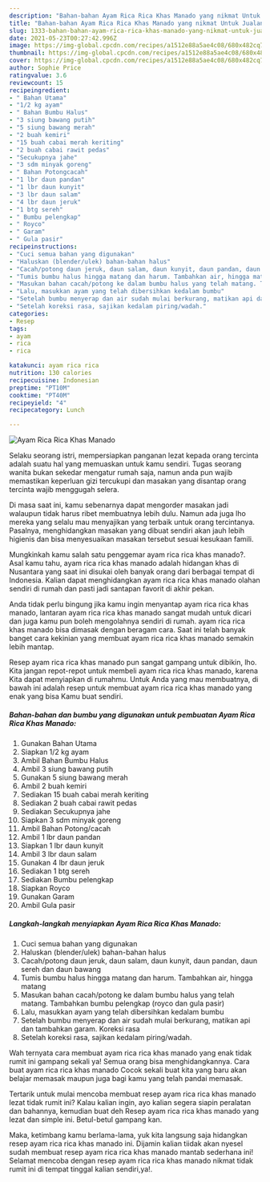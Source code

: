 ```yaml
---
description: "Bahan-bahan Ayam Rica Rica Khas Manado yang nikmat Untuk Jualan"
title: "Bahan-bahan Ayam Rica Rica Khas Manado yang nikmat Untuk Jualan"
slug: 1333-bahan-bahan-ayam-rica-rica-khas-manado-yang-nikmat-untuk-jualan
date: 2021-05-23T00:27:42.996Z
image: https://img-global.cpcdn.com/recipes/a1512e88a5ae4c08/680x482cq70/ayam-rica-rica-khas-manado-foto-resep-utama.jpg
thumbnail: https://img-global.cpcdn.com/recipes/a1512e88a5ae4c08/680x482cq70/ayam-rica-rica-khas-manado-foto-resep-utama.jpg
cover: https://img-global.cpcdn.com/recipes/a1512e88a5ae4c08/680x482cq70/ayam-rica-rica-khas-manado-foto-resep-utama.jpg
author: Sophie Price
ratingvalue: 3.6
reviewcount: 15
recipeingredient:
- " Bahan Utama"
- "1/2 kg ayam"
- " Bahan Bumbu Halus"
- "3 siung bawang putih"
- "5 siung bawang merah"
- "2 buah kemiri"
- "15 buah cabai merah keriting"
- "2 buah cabai rawit pedas"
- "Secukupnya jahe"
- "3 sdm minyak goreng"
- " Bahan Potongcacah"
- "1 lbr daun pandan"
- "1 lbr daun kunyit"
- "3 lbr daun salam"
- "4 lbr daun jeruk"
- "1 btg sereh"
- " Bumbu pelengkap"
- " Royco"
- " Garam"
- " Gula pasir"
recipeinstructions:
- "Cuci semua bahan yang digunakan"
- "Haluskan (blender/ulek) bahan-bahan halus"
- "Cacah/potong daun jeruk, daun salam, daun kunyit, daun pandan, daun sereh dan daun bawang"
- "Tumis bumbu halus hingga matang dan harum. Tambahkan air, hingga matang"
- "Masukan bahan cacah/potong ke dalam bumbu halus yang telah matang. Tambahkan bumbu pelengkap (royco dan gula pasir)"
- "Lalu, masukkan ayam yang telah dibersihkan kedalam bumbu"
- "Setelah bumbu menyerap dan air sudah mulai berkurang, matikan api dan tambahkan garam. Koreksi rasa"
- "Setelah koreksi rasa, sajikan kedalam piring/wadah."
categories:
- Resep
tags:
- ayam
- rica
- rica

katakunci: ayam rica rica 
nutrition: 130 calories
recipecuisine: Indonesian
preptime: "PT10M"
cooktime: "PT40M"
recipeyield: "4"
recipecategory: Lunch

---
```



![Ayam Rica Rica Khas Manado](https://img-global.cpcdn.com/recipes/a1512e88a5ae4c08/680x482cq70/ayam-rica-rica-khas-manado-foto-resep-utama.jpg)

Selaku seorang istri, mempersiapkan panganan lezat kepada orang tercinta adalah suatu hal yang memuaskan untuk kamu sendiri. Tugas seorang  wanita bukan sekedar mengatur rumah saja, namun anda pun wajib memastikan keperluan gizi tercukupi dan masakan yang disantap orang tercinta wajib menggugah selera.

Di masa  saat ini, kamu sebenarnya dapat mengorder masakan jadi walaupun tidak harus ribet membuatnya lebih dulu. Namun ada juga lho mereka yang selalu mau menyajikan yang terbaik untuk orang tercintanya. Pasalnya, menghidangkan masakan yang dibuat sendiri akan jauh lebih higienis dan bisa menyesuaikan masakan tersebut sesuai kesukaan famili. 



Mungkinkah kamu salah satu penggemar ayam rica rica khas manado?. Asal kamu tahu, ayam rica rica khas manado adalah hidangan khas di Nusantara yang saat ini disukai oleh banyak orang dari berbagai tempat di Indonesia. Kalian dapat menghidangkan ayam rica rica khas manado olahan sendiri di rumah dan pasti jadi santapan favorit di akhir pekan.

Anda tidak perlu bingung jika kamu ingin menyantap ayam rica rica khas manado, lantaran ayam rica rica khas manado sangat mudah untuk dicari dan juga kamu pun boleh mengolahnya sendiri di rumah. ayam rica rica khas manado bisa dimasak dengan beragam cara. Saat ini telah banyak banget cara kekinian yang membuat ayam rica rica khas manado semakin lebih mantap.

Resep ayam rica rica khas manado pun sangat gampang untuk dibikin, lho. Kita jangan repot-repot untuk membeli ayam rica rica khas manado, karena Kita dapat menyiapkan di rumahmu. Untuk Anda yang mau membuatnya, di bawah ini adalah resep untuk membuat ayam rica rica khas manado yang enak yang bisa Kamu buat sendiri.

<!--inarticleads1-->

##### Bahan-bahan dan bumbu yang digunakan untuk pembuatan Ayam Rica Rica Khas Manado:

1. Gunakan  Bahan Utama
1. Siapkan 1/2 kg ayam
1. Ambil  Bahan Bumbu Halus
1. Ambil 3 siung bawang putih
1. Gunakan 5 siung bawang merah
1. Ambil 2 buah kemiri
1. Sediakan 15 buah cabai merah keriting
1. Sediakan 2 buah cabai rawit pedas
1. Sediakan Secukupnya jahe
1. Siapkan 3 sdm minyak goreng
1. Ambil  Bahan Potong/cacah
1. Ambil 1 lbr daun pandan
1. Siapkan 1 lbr daun kunyit
1. Ambil 3 lbr daun salam
1. Gunakan 4 lbr daun jeruk
1. Sediakan 1 btg sereh
1. Sediakan  Bumbu pelengkap
1. Siapkan  Royco
1. Gunakan  Garam
1. Ambil  Gula pasir




<!--inarticleads2-->

##### Langkah-langkah menyiapkan Ayam Rica Rica Khas Manado:

1. Cuci semua bahan yang digunakan
1. Haluskan (blender/ulek) bahan-bahan halus
1. Cacah/potong daun jeruk, daun salam, daun kunyit, daun pandan, daun sereh dan daun bawang
1. Tumis bumbu halus hingga matang dan harum. Tambahkan air, hingga matang
1. Masukan bahan cacah/potong ke dalam bumbu halus yang telah matang. Tambahkan bumbu pelengkap (royco dan gula pasir)
1. Lalu, masukkan ayam yang telah dibersihkan kedalam bumbu
1. Setelah bumbu menyerap dan air sudah mulai berkurang, matikan api dan tambahkan garam. Koreksi rasa
1. Setelah koreksi rasa, sajikan kedalam piring/wadah.




Wah ternyata cara membuat ayam rica rica khas manado yang enak tidak rumit ini gampang sekali ya! Semua orang bisa menghidangkannya. Cara buat ayam rica rica khas manado Cocok sekali buat kita yang baru akan belajar memasak maupun juga bagi kamu yang telah pandai memasak.

Tertarik untuk mulai mencoba membuat resep ayam rica rica khas manado lezat tidak rumit ini? Kalau kalian ingin, ayo kalian segera siapin peralatan dan bahannya, kemudian buat deh Resep ayam rica rica khas manado yang lezat dan simple ini. Betul-betul gampang kan. 

Maka, ketimbang kamu berlama-lama, yuk kita langsung saja hidangkan resep ayam rica rica khas manado ini. Dijamin kalian tiidak akan nyesel sudah membuat resep ayam rica rica khas manado mantab sederhana ini! Selamat mencoba dengan resep ayam rica rica khas manado nikmat tidak rumit ini di tempat tinggal kalian sendiri,ya!.

